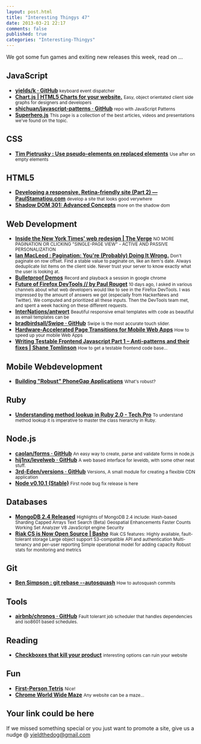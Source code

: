 ```yaml
--- 
layout: post.html 
title: "Interesting Thingys 47" 
date: 2013-03-21 22:17 
comments: false 
published: true 
categories: "Interesting-Thingys" 
--- 
```


We got some fun games and exiting new releases this week, read on …

<!-- More -->

## JavaScript

- **[yields/k · GitHub](https://github.com/yields/k)**
    <small>keyboard event dispatcher</small>
- **[Chart.js | HTML5 Charts for your website.](http://www.chartjs.org/)**
    <small>Easy, object orientated client side graphs for designers and developers</small>
- **[shichuan/javascript-patterns · GitHub](https://github.com/shichuan/javascript-patterns)**
    <small>repo with JavaScript Patterns</small>
- **[Superhero.js](http://superherojs.com/)**
    <small> This page is a collection of the best articles, videos and presentations we've found on the topic.</small>
 
## CSS

- **[Tim Pietrusky : Use pseudo-elements on replaced elements](https://coderwall.com/p/3bvcdw)**
    <small>Use after on empty elements</small>
 
## HTML5

- **[Developing a responsive, Retina-friendly site (Part 2) — PaulStamatiou.com](http://paulstamatiou.com/responsive-retina-blog-development-part-2)**
    <small>develop a site that looks good verywhere</small>
- **[Shadow DOM 301: Advanced Concepts](http://www.html5rocks.com/en/tutorials/webcomponents/shadowdom-301/)**
    <small>more on the shadow dom</small>
 
## Web Development

- **[Inside the New York Times' web redesign | The Verge](http://www.theverge.com/2013/3/13/4094824/inside-the-new-york-times-web-redesign)**
    <small>NO MORE PAGINATION OR CLICKING "SINGLE-PAGE VIEW" - ACTIVE AND PASSIVE PERSONALIZATION</small>
- **[Ian MacLeod : Pagination: You're (Probably) Doing It Wrong.](https://coderwall.com/p/lkcaag)**
    <small>Don't paginate on row offset. Find a stable value to paginate on, like an item's date. Always deduplicate list items on the client side. Never trust your server to know exactly what the user is looking at.</small>
- **[Bulletproof Demos](http://dev.hubspot.com/blog/bulletproof-demos)**
    <small>Record and playback a session in google chrome</small>
- **[Future of Firefox DevTools // by Paul Rouget](http://paulrouget.com/e/devtoolsnext/)**
    <small>10 days ago, I asked in various channels about what web developers would like to see in the Firefox DevTools. I was impressed by the amount of answers we got (especially from HackerNews and Twitter). We computed and prioritized all these inputs. Then the DevTools team met, and spent a week hacking on these different requests. </small>
- **[InterNations/antwort](https://github.com/InterNations/antwort)**
    <small>Beautiful responsive email templates with code as beautiful as email templates can be </small>
- **[bradbirdsall/Swipe · GitHub](https://github.com/bradbirdsall/Swipe)**
    <small>Swipe is the most accurate touch slider.</small>
- **[Hardware-Accelerated Page Transitions for Mobile Web Apps](http://coenraets.org/blog/2013/03/hardware-accelerated-page-transitions-for-mobile-web-apps-phonegap-apps/?utm_source=rss)**
    <small>How to speed up your mobile Web Apps</small>
- **[Writing Testable Frontend Javascript Part 1 – Anti-patterns and their fixes | Shane Tomlinson](https://shanetomlinson.com/2013/testing-javascript-frontend-part-1-anti-patterns-and-fixes/)**
    <small>How to get a testable frontend code base...</small>
 
## Mobile Webdevelopment

- **[Building "Robust" PhoneGap Applications](http://www.raymondcamden.com/index.cfm/2013/3/18/Building-Robust-PhoneGap-Applications)**
    <small>What's robust?</small>
 
## Ruby

- **[Understanding method lookup in Ruby 2.0 - Tech.Pro](http://tech.pro/tutorial/1149/understanding-method-lookup-in-ruby-20)**
    <small>To understand method lookup it is imperative to master the class hierarchy in Ruby.</small>
 
## Node.js

- **[caolan/forms · GitHub](https://github.com/caolan/forms#readme)**
    <small>An easy way to create, parse and validate forms in node.js</small>
- **[hij1nx/levelweb · GitHub](https://github.com/hij1nx/levelweb)**
    <small>A web based interface for leveldb, with some other neat stuff.</small>
- **[3rd-Eden/versions · GitHub](https://github.com/3rd-Eden/versions)**
    <small>Versions, A small module for creating a flexible CDN application</small>
- **[Node v0.10.1 (Stable)](http://blog.nodejs.org/2013/03/21/node-v0-10-1-stable/)**
    <small>First node bug fix release is here</small>
 
## Databases

- **[MongoDB 2.4 Released](http://blog.mongodb.org/post/45754637343/mongodb-2-4-released)**
    <small>Highlights of MongoDB 2.4 include: Hash-based Sharding Capped Arrays Text Search (Beta) Geospatial Enhancements Faster Counts Working Set Analyzer V8 JavaScript engine Security</small>
- **[Riak CS is Now Open Source | Basho](http://basho.com/riak-cs-is-now-open-source/)**
    <small>Riak CS features: Highly available, fault-tolerant storage Large object support S3-compatible API and authentication Multi-tenancy and per-user reporting Simple operational model for adding capacity Robust stats for monitoring and metrics</small>
 
## Git

- **[Ben Simpson : git rebase --autosquash](https://coderwall.com/p/hh-4ea)**
    <small>How to autosquash commits</small>
 
## Tools

- **[airbnb/chronos · GitHub](https://github.com/airbnb/chronos)**
    <small>Fault tolerant job scheduler that handles dependencies and iso8601 based schedules.</small>
 
## Reading

- **[Checkboxes that kill your product](http://limi.net/checkboxes-that-kill)**
    <small>interesting options can ruin your website</small>
 
## Fun

- **[First-Person Tetris](http://www.firstpersontetris.com/)**
    <small>Nice!</small>
- **[Chrome World Wide Maze](http://chrome.com/maze/)**
    <small>Any website can be a maze...</small>
 
## Your link could be here

If we missed something special or you just want to promote a site, give us a nudge @ <a href='&#109;&#97;&#105;&#108;t&#111;&#58;%7&#57;&#105;eld&#116;%68%65do%67&#64;gmail&#37;2&#69;c&#37;6&#70;m'>y&#105;eldt&#104;&#101;dog&#64;&#103;mail&#46;&#99;&#111;m</a>
